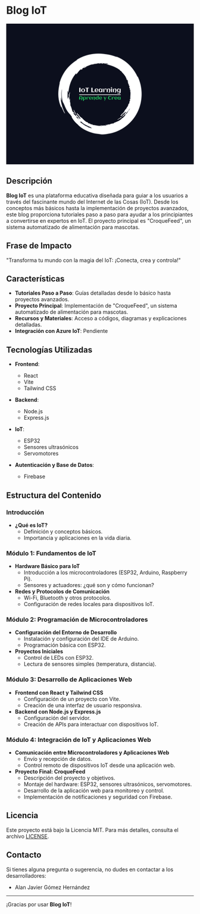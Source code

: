 # Blog IoT

![Blog IoT Logo](./src/assets/logo.png)

## Descripción

**Blog IoT** es una plataforma educativa diseñada para guiar a los usuarios a través del fascinante mundo del Internet de las Cosas (IoT). Desde los conceptos más básicos hasta la implementación de proyectos avanzados, este blog proporciona tutoriales paso a paso para ayudar a los principiantes a convertirse en expertos en IoT. El proyecto principal es "CroqueFeed", un sistema automatizado de alimentación para mascotas.

## Frase de Impacto

"Transforma tu mundo con la magia del IoT: ¡Conecta, crea y controla!"

## Características

- **Tutoriales Paso a Paso**: Guías detalladas desde lo básico hasta proyectos avanzados.
- **Proyecto Principal**: Implementación de "CroqueFeed", un sistema automatizado de alimentación para mascotas.
- **Recursos y Materiales**: Acceso a códigos, diagramas y explicaciones detalladas.
- **Integración con Azure IoT**: Pendiente
## Tecnologías Utilizadas

- **Frontend**:
  - React
  - Vite
  - Tailwind CSS

- **Backend**:
  - Node.js
  - Express.js

- **IoT**:
  - ESP32
  - Sensores ultrasónicos
  - Servomotores

- **Autenticación y Base de Datos**:
  - Firebase

## Estructura del Contenido

### Introducción

- **¿Qué es IoT?**
  - Definición y conceptos básicos.
  - Importancia y aplicaciones en la vida diaria.

### Módulo 1: Fundamentos de IoT

- **Hardware Básico para IoT**
  - Introducción a los microcontroladores (ESP32, Arduino, Raspberry Pi).
  - Sensores y actuadores: ¿qué son y cómo funcionan?
- **Redes y Protocolos de Comunicación**
  - Wi-Fi, Bluetooth y otros protocolos.
  - Configuración de redes locales para dispositivos IoT.

### Módulo 2: Programación de Microcontroladores

- **Configuración del Entorno de Desarrollo**
  - Instalación y configuración del IDE de Arduino.
  - Programación básica con ESP32.
- **Proyectos Iniciales**
  - Control de LEDs con ESP32.
  - Lectura de sensores simples (temperatura, distancia).

### Módulo 3: Desarrollo de Aplicaciones Web

- **Frontend con React y Tailwind CSS**
  - Configuración de un proyecto con Vite.
  - Creación de una interfaz de usuario responsiva.
- **Backend con Node.js y Express.js**
  - Configuración del servidor.
  - Creación de APIs para interactuar con dispositivos IoT.

### Módulo 4: Integración de IoT y Aplicaciones Web

- **Comunicación entre Microcontroladores y Aplicaciones Web**
  - Envío y recepción de datos.
  - Control remoto de dispositivos IoT desde una aplicación web.
- **Proyecto Final: CroqueFeed**
  - Descripción del proyecto y objetivos.
  - Montaje del hardware: ESP32, sensores ultrasónicos, servomotores.
  - Desarrollo de la aplicación web para monitoreo y control.
  - Implementación de notificaciones y seguridad con Firebase.


## Licencia

Este proyecto está bajo la Licencia MIT. Para más detalles, consulta el archivo [LICENSE](LICENSE).

## Contacto

Si tienes alguna pregunta o sugerencia, no dudes en contactar a los desarrolladores:

- Alan Javier Gómez Hernández 

---

¡Gracias por usar **Blog IoT**!
```
